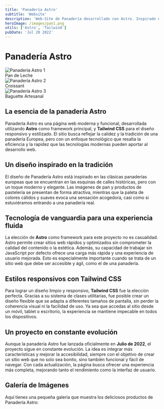 ```yaml
---
title: 'Panadería Astro'
subtitle: 'Website'
description: 'Web-Site de Panadería desarrollado con Astro. Inspirado en otra panadería Europea, es una aproximación de página de panadería con tecnologías de Astro integradas.'
heroImage: /images/pan1.png
utils: ['Astro', 'Tailwind']
pubDate: 'Jul 20 2022'
---
```

# Panadería Astro

<div className="grid grid-cols-1 sm:grid-cols-2 md:grid-cols-3 gap-6">
  <div className="relative overflow-hidden rounded-lg shadow-lg">
    <img src="/images/pan1.png" alt="Panadería Astro 1" className="w-full h-full object-cover"/>
    <div className="absolute inset-0 bg-black opacity-25"></div>
    <div className="absolute bottom-0 left-0 p-4 text-white font-bold">Pan de Leche</div>
  </div>
  <div className="relative overflow-hidden rounded-lg shadow-lg">
    <img src="/images/pan2.jpg" alt="Panadería Astro 2" className="w-full h-full object-cover"/>
    <div className="absolute inset-0 bg-black opacity-25"></div>
    <div className="absolute bottom-0 left-0 p-4 text-white font-bold">Croissant</div>
  </div>
  <div className="relative overflow-hidden rounded-lg shadow-lg">
    <img src="/images/pan3.jpg" alt="Panadería Astro 3" className="w-full h-full object-cover"/>
    <div className="absolute inset-0 bg-black opacity-25"></div>
    <div className="absolute bottom-0 left-0 p-4 text-white font-bold">Baguette Artesanal</div>
  </div>
</div>

## La esencia de la panadería Astro

Panadería Astro es una página web moderna y funcional, desarrollada utilizando **Astro** como framework principal, y **Tailwind CSS** para el diseño responsivo y estilizado. El sitio busca reflejar la calidez y la tradición de una panadería Europea, pero con un enfoque tecnológico que resalta la eficiencia y la rapidez que las tecnologías modernas pueden aportar al desarrollo web.

## Un diseño inspirado en la tradición

El diseño de Panadería Astro está inspirado en las clásicas panaderías europeas que se encuentran en las esquinas de calles históricas, pero con un toque moderno y elegante. Las imágenes de pan y productos de pastelería se presentan de forma atractiva, mientras que la paleta de colores cálidos y suaves evoca una sensación acogedora, casi como si estuviéramos entrando a una panadería real.

## Tecnología de vanguardia para una experiencia fluida

La elección de **Astro** como framework para este proyecto no es casualidad. Astro permite crear sitios web rápidos y optimizados sin comprometer la calidad del contenido o la estética. Además, su capacidad de trabajar sin JavaScript por defecto ofrece una carga más rápida y una experiencia de usuario mejorada. Esto es especialmente importante cuando se trata de un sitio web que debe ser accesible y ágil, como el de una panadería.

## Estilos responsivos con Tailwind CSS

Para lograr un diseño limpio y responsivo, **Tailwind CSS** fue la elección perfecta. Gracias a su sistema de clases utilitarias, fue posible crear un diseño flexible que se adapta a diferentes tamaños de pantalla, sin perder la coherencia visual ni la facilidad de uso. Ya sea que accedas al sitio desde un móvil, tablet o escritorio, la experiencia se mantiene impecable en todos los dispositivos.

## Un proyecto en constante evolución

Aunque la panadería Astro fue lanzada oficialmente en **Julio de 2022**, el proyecto sigue en constante evolución. La idea es integrar más características y mejorar la accesibilidad, siempre con el objetivo de crear un sitio web que no solo sea bonito, sino también funcional y fácil de navegar. Con cada actualización, la página busca ofrecer una experiencia más completa, mejorando tanto el rendimiento como la interfaz de usuario.

## Galería de Imágenes

Aquí tienes una pequeña galería que muestra los deliciosos productos de Panadería Astro:


